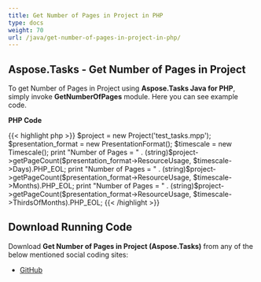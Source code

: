 ```yaml
---
title: Get Number of Pages in Project in PHP
type: docs
weight: 70
url: /java/get-number-of-pages-in-project-in-php/
---
```


## **Aspose.Tasks - Get Number of Pages in Project**
To get Number of Pages in Project using **Aspose.Tasks Java for PHP**, simply invoke **GetNumberOfPages** module. Here you can see example code.

**PHP Code**

{{< highlight php >}}
$project = new Project('test_tasks.mpp');
$presentation_format = new PresentationFormat();
$timescale = new Timescale();
print "Number of Pages = " . (string)$project->getPageCount($presentation_format->ResourceUsage, $timescale->Days).PHP_EOL;
print "Number of Pages = " . (string)$project->getPageCount($presentation_format->ResourceUsage, $timescale->Months).PHP_EOL;
print "Number of Pages = " . (string)$project->getPageCount($presentation_format->ResourceUsage, $timescale->ThirdsOfMonths).PHP_EOL;
{{< /highlight >}}

## **Download Running Code**
Download **Get Number of Pages in Project (Aspose.Tasks)** from any of the below mentioned social coding sites:

- [GitHub](https://github.com/aspose-tasks/Aspose.Tasks-for-Java/blob/master/Plugins/Aspose_Tasks_Java_for_PHP/src/aspose/tasks/WorkingWithProjects/GetNumberOfPages.php)

